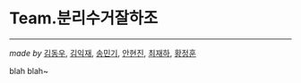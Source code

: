 # Team.분리수거잘하조

***

*made by* [김동우](zxcvbnm1997@hanmail.net), [김익재](ijjustin.kim@gmail.com), [송민기](thdalsrl10@gmail.com), [안현진](dkdlel0227@naver.com), [최재하](k1smet1403@gmail.com), [황정훈](wjdgns7712@gmail.com)

blah blah~
